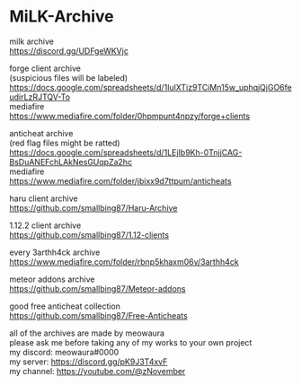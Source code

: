 # MiLK-Archive

milk archive  
https://discord.gg/UDFgeWKVjc  

forge client archive  
(suspicious files will be labeled)  
https://docs.google.com/spreadsheets/d/1IulXTiz9TCiMn15w_uphqjQjGO6feudirLzRJTQV-To  
mediafire  
https://www.mediafire.com/folder/0hpmpunt4npzy/forge+clients  

anticheat archive  
(red flag files might be ratted)  
https://docs.google.com/spreadsheets/d/1LEjIb9Kh-0TnjjCAG-BsDuANEFchLAkNesGUqpZa2hc  
mediafire  
https://www.mediafire.com/folder/jbixx9d7ttpum/anticheats  

haru client archive  
https://github.com/smallbing87/Haru-Archive  

1.12.2 client archive  
https://github.com/smallbing87/1.12-clients  

every 3arthh4ck archive  
https://www.mediafire.com/folder/rbnp5khaxm06v/3arthh4ck

meteor addons archive  
https://github.com/smallbing87/Meteor-addons  

good free anticheat collection  
https://github.com/smallbing87/Free-Anticheats  

all of the archives are made by meowaura  
please ask me before taking any of my works to your own project  
my discord: meowaura#0000  
my server: https://discord.gg/pK9J3T4xvF  
my channel: https://youtube.com/@zNovember
